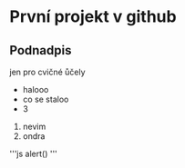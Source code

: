 # První projekt v github
## Podnadpis
jen pro cvičné ůčely

- halooo
- co se staloo
- 3


1. nevim
2. ondra 


'''js
alert()
'''
